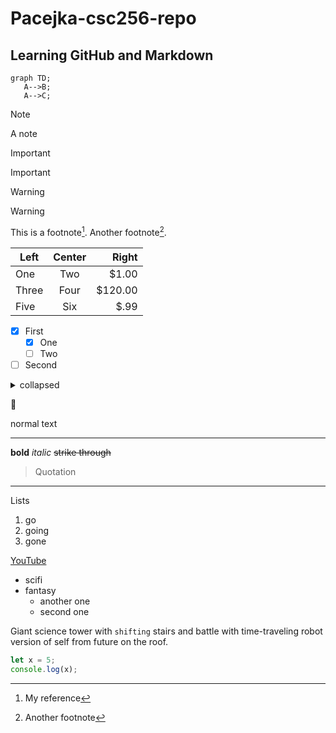 # Pacejka-csc256-repo
## Learning GitHub and Markdown

```mermaid
graph TD;
   A-->B;
   A-->C;
```

> [!NOTE]
> A note

> [!IMPORTANT]
> Important

> [!WARNING]
> Warning

This is a footnote[^1]. Another footnote[^2].

| Left  | Center | Right  |
| ----- | :----: | -----: |
| One   | Two    | $1.00  |
| Three | Four   | $120.00|
| Five  | Six    | $.99   |

- [x] First
   - [x] One
   - [ ] Two
- [ ] Second

<details>
   <summary>collapsed</summary>
   # Header
   This is the copy for the collapsed text.
</details>

🤯

[^1]: My reference
[^2]: Another footnote

normal text 
*** 
**bold** 
*italic* 
~~strike through~~
> Quotation 
***
Lists
1. go
2. going
3. gone

[YouTube](https://www.youtube.com/ "YouTube")

+ scifi
+ fantasy
   - another one
   - second one

Giant science tower with `shifting` stairs and battle with time-traveling robot version of self from future on the roof.

```js
let x = 5;
console.log(x);
```
